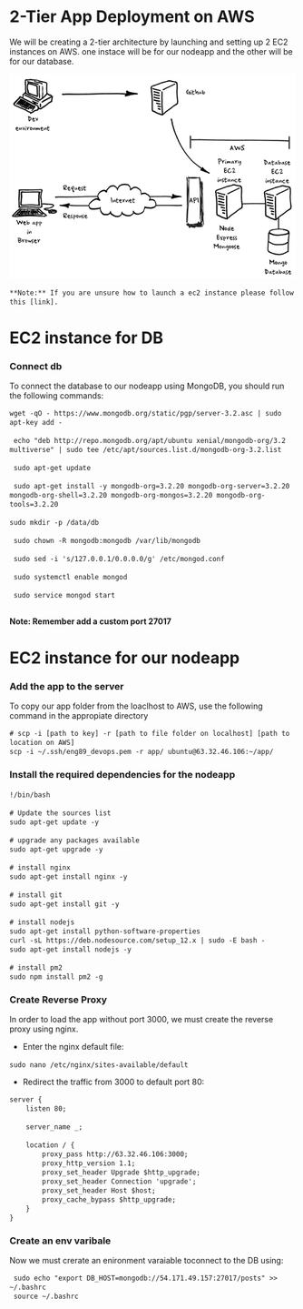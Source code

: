 # 2-Tier App Deployment on AWS
We will be creating a 2-tier architecture by launching and setting up 2 EC2 instances on AWS. one instace will be for our nodeapp and the other will be for our database. 

![img](img/x.png)

```
**Note:** If you are unsure how to launch a ec2 instance please follow this [link]. 
```

# EC2 instance for DB

### Connect db 
To connect the database to our nodeapp using MongoDB, you should run the following commands:
```
wget -qO - https://www.mongodb.org/static/pgp/server-3.2.asc | sudo apt-key add -

 echo "deb http://repo.mongodb.org/apt/ubuntu xenial/mongodb-org/3.2 multiverse" | sudo tee /etc/apt/sources.list.d/mongodb-org-3.2.list

 sudo apt-get update

 sudo apt-get install -y mongodb-org=3.2.20 mongodb-org-server=3.2.20 mongodb-org-shell=3.2.20 mongodb-org-mongos=3.2.20 mongodb-org-tools=3.2.20

sudo mkdir -p /data/db

 sudo chown -R mongodb:mongodb /var/lib/mongodb

 sudo sed -i 's/127.0.0.1/0.0.0.0/g' /etc/mongod.conf

 sudo systemctl enable mongod

 sudo service mongod start


```

**Note: Remember add a custom port 27017**

# EC2 instance for our nodeapp

### Add the app to the server 

To copy our app folder from the loaclhost to AWS, use the following command in the appropiate directory 
```
# scp -i [path to key] -r [path to file folder on localhost] [path to location on AWS]
scp -i ~/.ssh/eng89_devops.pem -r app/ ubuntu@63.32.46.106:~/app/
```

### Install the required dependencies for the nodeapp

```
!/bin/bash

# Update the sources list
sudo apt-get update -y

# upgrade any packages available
sudo apt-get upgrade -y

# install nginx
sudo apt-get install nginx -y

# install git
sudo apt-get install git -y

# install nodejs
sudo apt-get install python-software-properties
curl -sL https://deb.nodesource.com/setup_12.x | sudo -E bash -
sudo apt-get install nodejs -y

# install pm2
sudo npm install pm2 -g

```

### Create Reverse Proxy 

In order to load the app  without port 3000, we must create the reverse proxy using nginx.

- Enter the nginx default file:

`sudo nano /etc/nginx/sites-available/default`

- Redirect the traffic from 3000 to default port 80:

```
server {
    listen 80;

    server_name _;

    location / {
        proxy_pass http://63.32.46.106:3000;
        proxy_http_version 1.1;
        proxy_set_header Upgrade $http_upgrade;
        proxy_set_header Connection 'upgrade';
        proxy_set_header Host $host;
        proxy_cache_bypass $http_upgrade;
    }
}
```

### Create an env varibale 
Now we must crerate an enironment varaiable toconnect to the DB using:

```
 sudo echo "export DB_HOST=mongodb://54.171.49.157:27017/posts" >> ~/.bashrc
 source ~/.bashrc
 ```

